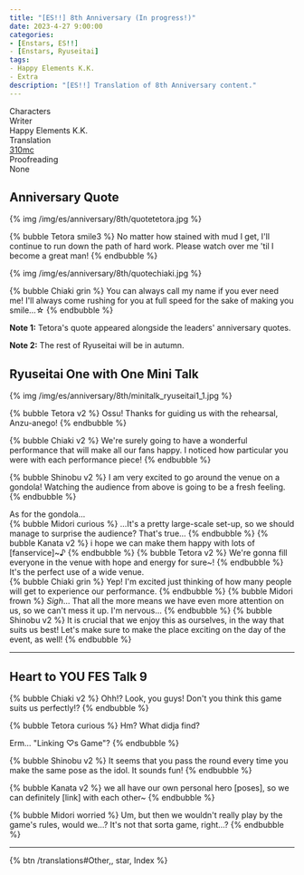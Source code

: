 ```yaml
---
title: "[ES!!] 8th Anniversary (In progress!)"
date: 2023-4-27 9:00:00
categories:
- [Enstars, ES!!]
- [Enstars, Ryuseitai]
tags:
- Happy Elements K.K.
- Extra
description: "[ES!!] Translation of 8th Anniversary content."
---
```


<div class="three-wrapper" style="--storyColor:#965e7d;--storyColor-rgb:150,94,125;--storyColor-h:326.8;--storyColor-s: 23%;--storyColor-l:47.8%;">
    <div class="info-area">
        <div class="info">
            <div class="info-item characters">
                <div class="label">
                    Characters
                </div>
                <div class="value">
                <a href="/categories/Enstars/Chiaki" character="Chiaki"></a>
                <a href="/categories/Enstars/Midori" character="Midori"></a>
                <a href="/categories/Enstars/Kanata" character="Kanata"></a>
                <a href="/categories/Enstars/Tetora" character="Tetora"></a>
                <a href="/categories/Enstars/Shinobu" character="Shinobu"></a>
                </div>
            </div>
            <div class="info-item one">
                <div class="label">
                    Writer
                </div>
                <div class="value">
                    Happy Elements K.K.
                </div>
            </div>
            <div class="info-item two">
                <div class="label">
                    Translation
                </div>
                <div class="value">
                    <a href="/about">310mc</a>
                </div>
            </div>
            <div class="info-item three">
                <div class="label">
                   Proofreading
                </div>
                <div class="value">
                  None
                </div>
            </div>
        </div>
    </div>
</div>

<!-- more -->

## Anniversary Quote

{% img /img/es/anniversary/8th/quotetetora.jpg %}

{% bubble Tetora smile3 %}
No matter how stained with mud I get, I'll continue to run down the path of hard work. Please watch over me 'til I become a great man!
{% endbubble %}

{% img /img/es/anniversary/8th/quotechiaki.jpg %}

{% bubble Chiaki grin %}
You can always call my name if you ever need me! I'll always come rushing for you at full speed for the sake of making you smile…☆
{% endbubble %}

<p><b>Note 1:</b> Tetora's quote appeared alongside the leaders' anniversary quotes.</p>
<p><b>Note 2:</b> The rest of Ryuseitai will be in autumn.</p>

## Ryuseitai One with One Mini Talk

{% img /img/es/anniversary/8th/minitalk_ryuseitai1_1.jpg %}

{% bubble Tetora v2 %}
Ossu! Thanks for guiding us with the rehearsal, Anzu-anego!
{% endbubble %}

{% bubble Chiaki v2 %}
We're surely going to have a wonderful performance that will make all our fans happy. I noticed how particular you were with each performance piece!
{% endbubble %}

{% bubble Shinobu v2 %}
I am very excited to go around the venue on a gondola! Watching the audience from above is going to be a fresh feeling.
{% endbubble %}

<div class="minitalk" character="Anzu">
    <div class="minitalk-option">
        <div class="minitalk-option_header">
            As for the gondola…
        </div>
        <div class="minitalk-option_content">
        {% bubble Midori curious %}
        …It's a pretty large-scale set-up, so we should manage to surprise the audience? That's true…
        {% endbubble %}
        {% bubble Kanata v2 %}
        i hope we can make them happy with lots of [fanservice]~♪
        {% endbubble %}
        {% bubble Tetora v2 %}
        We're gonna fill everyone in the venue with hope and energy for sure~!
        {% endbubble %}
        </div>
    </div>
    <div class="minitalk-option">
        <div class="minitalk-option_header">
            It's the perfect use of a wide venue.
        </div>
        <div class="minitalk-option_content">
        {% bubble Chiaki grin %}
        Yep! I'm excited just thinking of how many people will get to experience our performance.
        {% endbubble %}
        {% bubble Midori frown %}
        <em>Sigh</em>… That all the more means we have even more attention on us, so we can't mess it up. I'm nervous…
        {% endbubble %}
        {% bubble Shinobu v2 %}
        It is crucial that we enjoy this as ourselves, in the way that suits us best! Let's make sure to make the place exciting on the day of the event, as well!
        {% endbubble %}
        </div>
    </div>
</div>

<hr>

## Heart to YOU FES Talk 9

{% bubble Chiaki v2 %}
Ohh!? Look, you guys! Don't you think this game suits us perfectly!?
{% endbubble %}

{% bubble Tetora curious %}
Hm? What didja find?

Erm… "Linking ♡s Game"?
{% endbubble %}

{% bubble Shinobu v2 %}
It seems that you pass the round every time you make the same pose as the idol. It sounds fun!
{% endbubble %}

{% bubble Kanata v2 %}
we all have our own personal hero [poses], so we can definitely [link] with each other~
{% endbubble %}

{% bubble Midori worried %}
Um, but then we wouldn't really play by the game's rules, would we…? It's not that sorta game, right…?
{% endbubble %}

<hr>

<div toc>{% btn /translations#Other,, star, Index %}</div>
